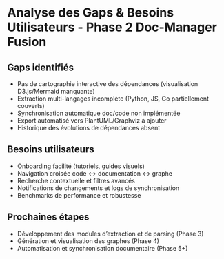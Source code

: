 # Analyse des Gaps & Besoins Utilisateurs - Phase 2 Doc-Manager Fusion

## Gaps identifiés

- Pas de cartographie interactive des dépendances (visualisation D3.js/Mermaid manquante)
- Extraction multi-langages incomplète (Python, JS, Go partiellement couverts)
- Synchronisation automatique doc/code non implémentée
- Export automatisé vers PlantUML/Graphviz à ajouter
- Historique des évolutions de dépendances absent

## Besoins utilisateurs

- Onboarding facilité (tutoriels, guides visuels)
- Navigation croisée code <-> documentation <-> graphe
- Recherche contextuelle et filtres avancés
- Notifications de changements et logs de synchronisation
- Benchmarks de performance et robustesse

## Prochaines étapes

- Développement des modules d’extraction et de parsing (Phase 3)
- Génération et visualisation des graphes (Phase 4)
- Automatisation et synchronisation documentaire (Phase 5+)
